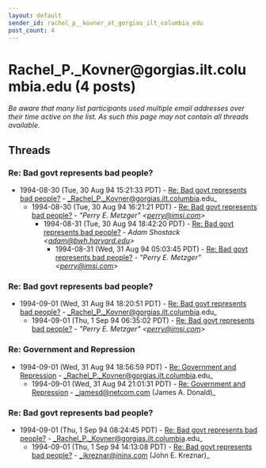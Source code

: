 ```yaml
---
layout: default
sender_id: rachel_p__kovner_at_gorgias_ilt_columbia_edu
post_count: 4
---
```


# Rachel_P._Kovner<span>@</span>gorgias.ilt.columbia.edu (4 posts)

_Be aware that many list participants used multiple email addresses over their time active on the list. As such this page may not contain all threads available._

## Threads

### Re: Bad govt represents bad people?
+ 1994-08-30 (Tue, 30 Aug 94 15:21:33 PDT) - [Re: Bad govt represents bad people?](/archive/1994/08/2dc65641037fc3984ac2f07068934eb4f76d227a71b249135d2e4a2234f37fbd) - _Rachel_P._Kovner@gorgias.ilt.columbia.edu_
  + 1994-08-30 (Tue, 30 Aug 94 16:21:21 PDT) - [Re: Bad govt represents bad people?](/archive/1994/08/f586f8535f873c136f0b987ff151f2ffac4c9e68b6b14a6d71188a794c62635e) - _"Perry E. Metzger" \<perry@imsi.com\>_
    + 1994-08-31 (Tue, 30 Aug 94 18:42:20 PDT) - [Re: Bad govt represents bad people?](/archive/1994/08/2b9342bfddd8e19a93bf7963d56cde0b87da5d7c4adb209397ad60ec5e7f8625) - _Adam Shostack \<adam@bwh.harvard.edu\>_
      + 1994-08-31 (Wed, 31 Aug 94 05:03:45 PDT) - [Re: Bad govt represents bad people?](/archive/1994/08/2beeff5ccb207fe87313ebea7077be29107b653088b3e219e742d2aed797807d) - _"Perry E. Metzger" \<perry@imsi.com\>_

### Re: Bad govt represents bad people?
+ 1994-09-01 (Wed, 31 Aug 94 18:20:51 PDT) - [Re: Bad govt represents bad people?](/archive/1994/09/8ea55f28e44fa32f24d19fd5592fdc8b942174bbb0455bc1312153045a2a56da) - _Rachel_P._Kovner@gorgias.ilt.columbia.edu_
  + 1994-09-01 (Thu, 1 Sep 94 06:35:02 PDT) - [Re: Bad govt represents bad people?](/archive/1994/09/af8ee2d7dab203b64719103ff21429a93b8a61d5c708d592c50088d34c7174b7) - _"Perry E. Metzger" \<perry@imsi.com\>_

### Re: Government and Repression
+ 1994-09-01 (Wed, 31 Aug 94 18:56:59 PDT) - [Re: Government and Repression](/archive/1994/09/034d3cc134e83120ecfcea28873dee082c2bd8c27c21139154c0604438941fbc) - _Rachel_P._Kovner@gorgias.ilt.columbia.edu_
  + 1994-09-01 (Wed, 31 Aug 94 21:01:31 PDT) - [Re: Government and Repression](/archive/1994/09/9d0edc7de52a8691ec5d7adfcac13112233d2f0101dc476204d4f16f865355c1) - _jamesd@netcom.com (James A. Donald)_

### Re: Bad govt represents bad people?
+ 1994-09-01 (Thu, 1 Sep 94 08:24:45 PDT) - [Re: Bad govt represents bad people?](/archive/1994/09/c31df6c972b5f6ab6f119214f5183666b2f56449b2f0a14035b3986d7f68083d) - _Rachel_P._Kovner@gorgias.ilt.columbia.edu_
  + 1994-09-01 (Thu, 1 Sep 94 14:13:08 PDT) - [Re: Bad govt represents bad people?](/archive/1994/09/a85e33e8ba5999a94939a61be4fd52d3df165f5e34e33a4683df8fc6d7e19d60) - _jkreznar@ininx.com (John E. Kreznar)_

